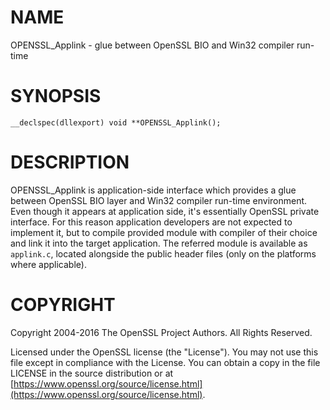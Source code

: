 # NAME

OPENSSL\_Applink - glue between OpenSSL BIO and Win32 compiler run-time

# SYNOPSIS

    __declspec(dllexport) void **OPENSSL_Applink();

# DESCRIPTION

OPENSSL\_Applink is application-side interface which provides a glue
between OpenSSL BIO layer and Win32 compiler run-time environment.
Even though it appears at application side, it's essentially OpenSSL
private interface. For this reason application developers are not
expected to implement it, but to compile provided module with
compiler of their choice and link it into the target application.
The referred module is available as `applink.c`, located alongside
the public header files (only on the platforms where applicable).

# COPYRIGHT

Copyright 2004-2016 The OpenSSL Project Authors. All Rights Reserved.

Licensed under the OpenSSL license (the "License").  You may not use
this file except in compliance with the License.  You can obtain a copy
in the file LICENSE in the source distribution or at
[https://www.openssl.org/source/license.html](https://www.openssl.org/source/license.html).
